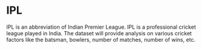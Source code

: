 # IPL
IPL is an abbreviation of Indian Premier League. 
IPL is a professional cricket league played in India.
The dataset will provide analysis on various cricket factors like the batsman, bowlers, number of matches, number of wins, etc.
